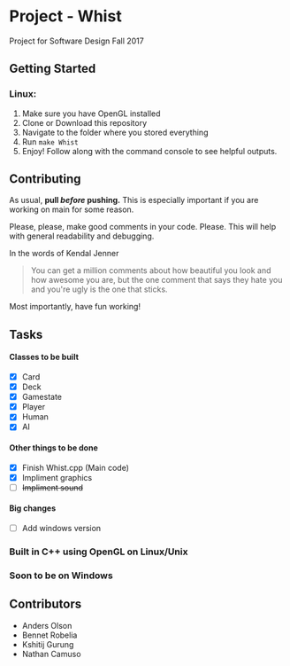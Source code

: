 # Project - Whist
Project for Software Design Fall 2017

## Getting Started
### Linux:
1. Make sure you have OpenGL installed
2. Clone or Download this repository
3. Navigate to the folder where you stored everything
4. Run `make Whist`
5. Enjoy! Follow along with the command console to see helpful outputs.

## Contributing
As usual, **pull _before_ pushing.** This is especially important if you are working on main for some reason.

Please, please, make good comments in your code. Please. This will help with general readability and debugging.

In the words of Kendal Jenner
>You can get a million comments about how beautiful you look and how awesome you are, but the one comment that says they hate you and you're ugly is the one that sticks.

Most importantly, have fun working!

## Tasks
#### Classes to be built
- [x] Card
- [x] Deck
- [x] Gamestate
- [x] Player
- [x] Human
- [x] AI

#### Other things to be done
- [x] Finish Whist.cpp (Main code)
- [x] Impliment graphics
- [ ] ~~Impliment sound~~

#### Big changes
- [ ] Add windows version

### Built in C++ using OpenGL on Linux/Unix
### Soon to be on Windows

## Contributors
- Anders Olson
- Bennet Robelia
- Kshitij Gurung
- Nathan Camuso
